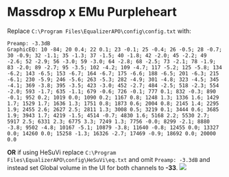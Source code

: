 # Massdrop x EMu Purpleheart
Replace `C:\Program Files\EqualizerAPO\config\config.txt` with:
```
Preamp: -3.3dB
GraphicEQ: 10 -84; 20 0.4; 22 0.1; 23 -0.1; 25 -0.4; 26 -0.5; 28 -0.7; 30 -0.9; 32 -1.1; 35 -1.3; 37 -1.5; 40 -1.8; 42 -2.0; 45 -2.2; 49 -2.6; 52 -2.9; 56 -3.0; 59 -3.0; 64 -2.8; 68 -2.5; 73 -2.1; 78 -1.9; 83 -2.0; 89 -2.7; 95 -3.5; 102 -4.2; 109 -4.7; 117 -5.2; 125 -5.8; 134 -6.2; 143 -6.5; 153 -6.7; 164 -6.7; 175 -6.6; 188 -6.5; 201 -6.3; 215 -6.1; 230 -5.9; 246 -5.6; 263 -5.3; 282 -4.9; 301 -4.8; 323 -4.5; 345 -4.1; 369 -3.8; 395 -3.5; 423 -3.0; 452 -2.7; 484 -2.5; 518 -2.3; 554 -2.0; 593 -1.7; 635 -1.1; 679 -0.6; 726 -0.1; 777 0.1; 832 -0.3; 890 -0.1; 952 0.2; 1019 0.0; 1090 0.2; 1167 0.8; 1248 1.3; 1336 1.6; 1429 1.7; 1529 1.7; 1636 1.3; 1751 0.8; 1873 0.6; 2004 0.8; 2145 1.4; 2295 1.9; 2455 2.6; 2627 2.5; 2811 1.3; 3008 0.5; 3219 0.1; 3444 0.6; 3685 1.9; 3943 1.7; 4219 -1.5; 4514 -0.7; 4830 1.6; 5168 2.2; 5530 2.7; 5917 2.5; 6331 2.3; 6775 3.3; 7249 1.3; 7756 -0.0; 8299 -2.1; 8880 -3.8; 9502 -4.8; 10167 -5.1; 10879 -3.8; 11640 -0.8; 12455 0.0; 13327 0.0; 14260 0.0; 15258 -1.3; 16326 -2.7; 17469 -0.9; 18692 0.0; 20000 0.0
```
**OR** if using HeSuVi replace `C:\Program Files\EqualizerAPO\config\HeSuVi\eq.txt` and omit `Preamp: -3.3dB` and instead set Global volume in the UI for both channels to **-33**.
![](https://raw.githubusercontent.com/jaakkopasanen/AutoEq/master/results/Sonoma%20Model%20One/innerfidelity/onear/Massdrop%20x%20EMu%20Purpleheart/Massdrop%20x%20EMu%20Purpleheart.png)